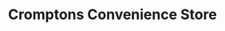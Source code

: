 ---
title: "Cromptons Convenience Store"
url: /bolton/cromptons-convenience-store/
shop: Lebensmittel
---